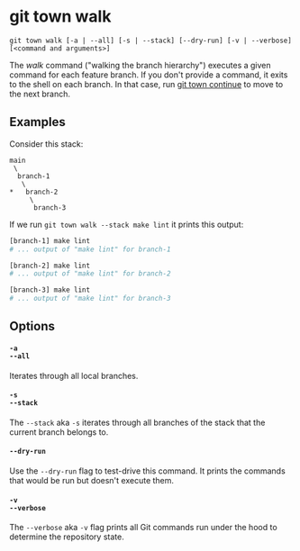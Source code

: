 # git town walk

```command-summary
git town walk [-a | --all] [-s | --stack] [--dry-run] [-v | --verbose] [<command and arguments>]
```

The _walk_ command ("walking the branch hierarchy") executes a given command for each feature branch.
If you don't provide a command, it exits to the shell on each branch.
In that case, run [git town continue](continue.md) to move to the next branch.

## Examples

Consider this stack:

```
main
 \
  branch-1
   \
*   branch-2
     \
      branch-3
```

If we run `git town walk --stack make lint` it prints this output:

```bash
[branch-1] make lint
# ... output of "make lint" for branch-1

[branch-2] make lint
# ... output of "make lint" for branch-2

[branch-3] make lint
# ... output of "make lint" for branch-3
```

## Options

#### `-a`<br>`--all`

Iterates through all local branches.

#### `-s`<br>`--stack`

The `--stack` aka `-s` iterates through all branches of the stack that the current branch belongs to.

#### `--dry-run`

Use the `--dry-run` flag to test-drive this command. It prints the commands
that would be run but doesn't execute them.

#### `-v`<br>`--verbose`

The `--verbose` aka `-v` flag prints all Git commands run under the hood to
determine the repository state.
